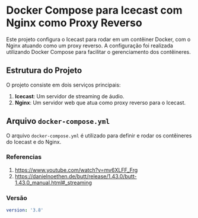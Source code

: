 # Docker Compose para Icecast com Nginx como Proxy Reverso

Este projeto configura o Icecast para rodar em um contêiner Docker, com o Nginx atuando como um proxy reverso. A configuração foi realizada utilizando Docker Compose para facilitar o gerenciamento dos contêineres.

## Estrutura do Projeto

O projeto consiste em dois serviços principais:

1. **Icecast**: Um servidor de streaming de áudio.
1. **Nginx**: Um servidor web que atua como proxy reverso para o Icecast.

## Arquivo `docker-compose.yml`

O arquivo `docker-compose.yml` é utilizado para definir e rodar os contêineres do Icecast e do Nginx.

### Referencias

1. https://www.youtube.com/watch?v=mv6XLFF_Frg
2. https://danielnoethen.de/butt/release/1.43.0/butt-1.43.0_manual.html#_streaming



### Versão

```yaml
version: '3.8'

